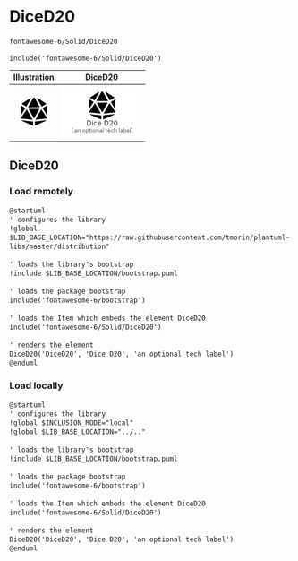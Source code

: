 # DiceD20


```text
fontawesome-6/Solid/DiceD20
```

```text
include('fontawesome-6/Solid/DiceD20')
```



| Illustration | DiceD20 |
| :---: | :---: |
| ![illustration for Illustration](../../fontawesome-6/Solid/DiceD20.png) | ![illustration for DiceD20](../../fontawesome-6/Solid/DiceD20.Local.png) |




## DiceD20

### Load remotely
```plantuml
@startuml
' configures the library
!global $LIB_BASE_LOCATION="https://raw.githubusercontent.com/tmorin/plantuml-libs/master/distribution"

' loads the library's bootstrap
!include $LIB_BASE_LOCATION/bootstrap.puml

' loads the package bootstrap
include('fontawesome-6/bootstrap')

' loads the Item which embeds the element DiceD20
include('fontawesome-6/Solid/DiceD20')

' renders the element
DiceD20('DiceD20', 'Dice D20', 'an optional tech label')
@enduml
```

### Load locally
```plantuml
@startuml
' configures the library
!global $INCLUSION_MODE="local"
!global $LIB_BASE_LOCATION="../.."

' loads the library's bootstrap
!include $LIB_BASE_LOCATION/bootstrap.puml

' loads the package bootstrap
include('fontawesome-6/bootstrap')

' loads the Item which embeds the element DiceD20
include('fontawesome-6/Solid/DiceD20')

' renders the element
DiceD20('DiceD20', 'Dice D20', 'an optional tech label')
@enduml
```


